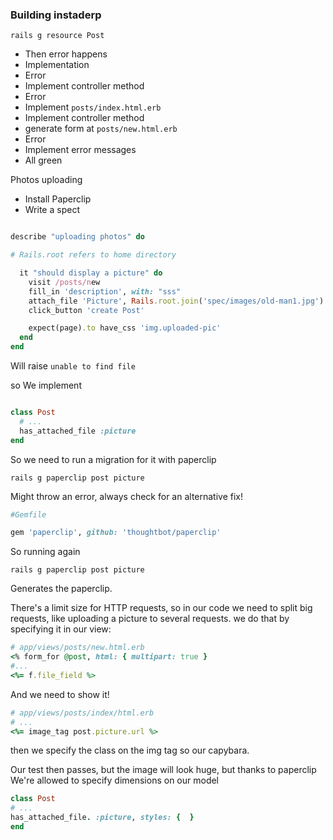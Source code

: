 ### Building instaderp

```rails g resource Post```

* Then error happens
* Implementation
* Error
* Implement controller method
* Error
* Implement ```posts/index.html.erb```
* Implement controller method
* generate form at ```posts/new.html.erb```
* Error
* Implement error messages
* All green


Photos uploading

* Install Paperclip
* Write a spect


```ruby

describe "uploading photos" do

# Rails.root refers to home directory

  it "should display a picture" do
    visit /posts/new
    fill_in 'description', with: "sss"
    attach_file 'Picture', Rails.root.join('spec/images/old-man1.jpg')
    click_button 'create Post'

    expect(page).to have_css 'img.uploaded-pic'
  end
end
```

Will raise ```unable to find file```

so We implement

```ruby

class Post
  # ...
  has_attached_file :picture
end
```

So we need to run a migration for it with paperclip

```rails g paperclip post picture```

Might throw an error, always check for an alternative fix!

```ruby
#Gemfile

gem 'paperclip', github: 'thoughtbot/paperclip'
```

So running again

```rails g paperclip post picture```

Generates the paperclip.

There's a limit size for HTTP requests, so in our code we need to split
big requests, like uploading a picture to several requests. we do that by
specifying it in our view:

```ruby
# app/views/posts/new.html.erb
<% form_for @post, html: { multipart: true }
#...
<%= f.file_field %>
```

And we need to show it!

```ruby
# app/views/posts/index/html.erb
# ...
<%= image_tag post.picture.url %>
```

then we specify the class on the img tag so our capybara.

Our test then passes, but the image will look huge, but thanks to paperclip
We're allowed  to specify dimensions on our model

```ruby
class Post
# ...
has_attached_file. :picture, styles: {  }
end
```
